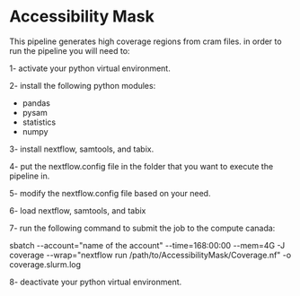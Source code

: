 # Accessibility Mask

This pipeline generates high coverage regions from cram files.
in order to run the pipeline you will need to:


1- activate your python virtual environment.

2- install the following python modules:
  - pandas
  - pysam
  - statistics
  - numpy
  
3- install nextflow, samtools, and tabix.

4- put the nextflow.config file in the folder that you want to execute the pipeline in. 

5- modify the nextflow.config file based on your need.

6- load nextflow, samtools, and tabix

7- run the following command to submit the job to the compute canada:

  sbatch --account="name of the account" --time=168:00:00 --mem=4G -J coverage --wrap="nextflow run /path/to/AccessibilityMask/Coverage.nf" -o coverage.slurm.log
  
8- deactivate your python virtual environment.
